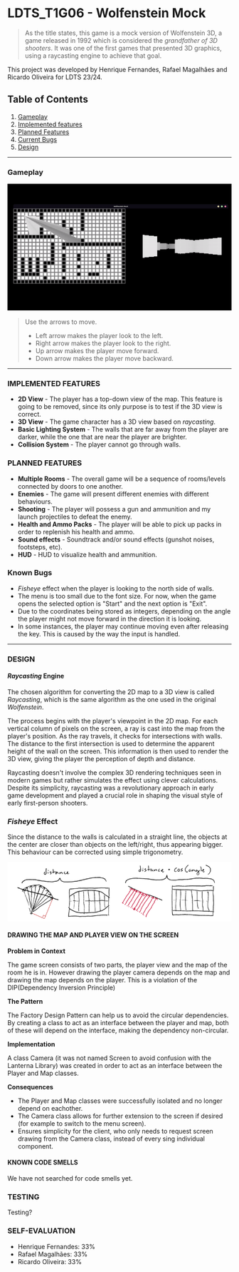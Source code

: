 # LDTS_T1G06 - Wolfenstein Mock

> As the title states, this game is a mock version of Wolfenstein 3D, a game released in 1992 which is considered the
_grandfather of 3D shooters_.
> It was one of the first games that presented 3D graphics, using a raycasting engine to achieve that goal.
>

This project was developed by Henrique Fernandes, Rafael Magalhães and Ricardo Oliveira for LDTS 23/24.

## Table of Contents

1. [Gameplay](#gameplay)
2. [Implemented features](#implemented-features)
3. [Planned Features](#planned-features)
4. [Current Bugs](#current-bugs)
5. [Design](#design)

---

### Gameplay

<p align="center">
    <img src="docs/gifs/wolfensteinmock2.gif">
</p>

> Use the arrows to move.  
> - Left arrow makes the player look to the left.  
> - Right arrow makes the player look to the right.  
> - Up arrow makes the player move forward.  
> - Down arrow makes the player move backward.

---

### IMPLEMENTED FEATURES

- **2D View** - The player has a top-down view of the map. This feature is going to be removed, since its only purpose
  is to test if the 3D view is correct.
- **3D View** - The game character has a 3D view based on _raycasting_.
- **Basic Lighting System** - The walls that are far away from the player are darker, while the one that are near the
  player are brighter.
- **Collision System** - The player cannot go through walls.

### PLANNED FEATURES

- **Multiple Rooms** - The overall game will be a sequence of rooms/levels connected by doors to one another.
- **Enemies** - The game will present different enemies with different behaviours.
- **Shooting** - The player will possess a gun and ammunition and my launch projectiles to defeat the enemy.
- **Health and Ammo Packs** - The player will be able to pick up packs in order to replenish his health and ammo.
- **Sound effects** - Soundtrack and/or sound effects (gunshot noises, footsteps, etc).
- **HUD** - HUD to visualize health and ammunition.

### Known Bugs

- _Fisheye_ effect when the player is looking to the north side of walls.
- The menu is too small due to the font size. For now, when the game opens the selected option is "Start" and the next
  option is "Exit".
- Due to the coordinates being stored as integers, depending on the angle the player might not move forward in the direction it is looking.
- In some instances, the player may continue moving even after releasing the key. This is caused by the way the input is handled.

---

### DESIGN

#### _Raycasting_ Engine

The chosen algorithm for converting the 2D map to a 3D view is called _Raycasting_, which is the same algorithm as the one used in the original _Wolfenstein_.

The process begins with the player's viewpoint in the 2D map. For each vertical column of pixels on the screen, a ray is cast into the map from the player's position. As the ray travels, it checks for intersections with walls. The distance to the first intersection is used to determine the apparent height of the wall on the screen. This information is then used to render the 3D view, giving the player the perception of depth and distance.

Raycasting doesn't involve the complex 3D rendering techniques seen in modern games but rather simulates the effect using clever calculations. Despite its simplicity, raycasting was a revolutionary approach in early game development and played a crucial role in shaping the visual style of early first-person shooters.

### _Fisheye_ Effect

Since the distance to the walls is calculated in a straight line, the objects at the center are closer than objects on the left/right, thus appearing bigger.  
This behaviour can be corrected using simple trigonometry.

<p align="center">
    <img src="docs/images/fisheye.png">
</p>

#### DRAWING THE MAP AND PLAYER VIEW ON THE SCREEN

**Problem in Context**

The game screen consists of two parts, the player view and the map of the room he is in. However drawing the player
camera depends on the map and drawing the map depends on the player. This is a violation of the DIP(Dependency Inversion
Principle)

**The Pattern**

The Factory Design Pattern can help us to avoid the circular dependencies. By creating a class to act as an interface
between the player and map, both of these will depend on the interface, making the dependency non-circular.

**Implementation**

A class Camera (it was not named Screen to avoid confusion with the Lanterna Library) was created in order to act as an
interface between the Player and Map classes.

**Consequences**

- The Player and Map classes were successfully isolated and no longer depend on eachother.
- The Camera class allows for further extension to the screen if desired (for example to switch to the menu screen).
- Ensures simplicity for the client, who only needs to request screen drawing from the Camera class, instead of every
  sing individual component.

#### KNOWN CODE SMELLS

We have not searched for code smells yet.

### TESTING

Testing?

### SELF-EVALUATION

- Henrique Fernandes: 33%
- Rafael Magalhães: 33%
- Ricardo Oliveira: 33%
